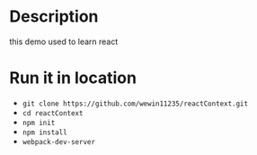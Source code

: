 # Description
 this demo used to learn react

# Run it in location
 - ```git clone https://github.com/wewin11235/reactContext.git```
 - ```cd reactContext```
 - ```npm init```
 - ```npm install```
 - ```webpack-dev-server```
